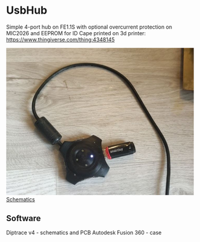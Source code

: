 # UsbHub
Simple 4-port hub on FE1.1S with optional overcurrent protection on MIC2026 and EEPROM for ID
Cape printed on 3d printer: https://www.thingiverse.com/thing:4348145

![Completed](/photos/result.png)
[Schematics](/artefacts/sch.pdf)

## Software
Diptrace v4 - schematics and PCB
Autodesk Fusion 360 - case
